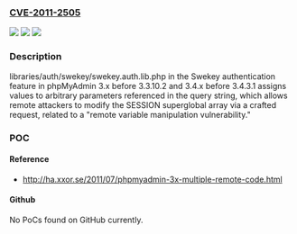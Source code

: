 ### [CVE-2011-2505](https://cve.mitre.org/cgi-bin/cvename.cgi?name=CVE-2011-2505)
![](https://img.shields.io/static/v1?label=Product&message=n%2Fa&color=blue)
![](https://img.shields.io/static/v1?label=Version&message=n%2Fa&color=blue)
![](https://img.shields.io/static/v1?label=Vulnerability&message=n%2Fa&color=brighgreen)

### Description

libraries/auth/swekey/swekey.auth.lib.php in the Swekey authentication feature in phpMyAdmin 3.x before 3.3.10.2 and 3.4.x before 3.4.3.1 assigns values to arbitrary parameters referenced in the query string, which allows remote attackers to modify the SESSION superglobal array via a crafted request, related to a "remote variable manipulation vulnerability."

### POC

#### Reference
- http://ha.xxor.se/2011/07/phpmyadmin-3x-multiple-remote-code.html

#### Github
No PoCs found on GitHub currently.


